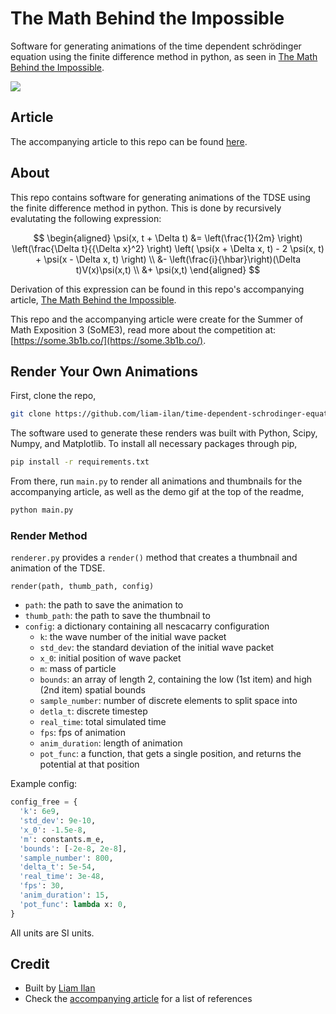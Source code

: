 # The Math Behind the Impossible
Software for generating animations of the time dependent schrödinger equation using the finite difference method in python, as seen in [The Math Behind the Impossible](https://liam-ilan.github.io/time-dependent-schrodinger-equation/).

![](./readme-demo.gif)

## Article
The accompanying article to this repo can be found [here](https://liam-ilan.github.io/time-dependent-schrodinger-equation/).

## About
This repo contains software for generating animations of the TDSE using the finite difference method in python.
This is done by recursively evalutating the following expression:

$$
\begin{aligned}
\psi(x, t + \Delta t) &= \left(\frac{1}{2m} \right) \left(\frac{\Delta t}{{\Delta x}^2} \right) \left( \psi(x + \Delta x, t) - 2 \psi(x, t) + \psi(x - \Delta x, t) \right) \\
&- \left(\frac{i}{\hbar}\right)(\Delta t)V(x)\psi(x,t) \\
&+ \psi(x,t)
\end{aligned}
$$

Derivation of this expression can be found in this repo's accompanying article, [The Math Behind the Impossible](https://liam-ilan.github.io/time-dependent-schrodinger-equation/).

This repo and the accompanying article were create for the Summer of Math Exposition 3 (SoME3), read more about the competition at: [https://some.3b1b.co/](https://some.3b1b.co/).

## Render Your Own Animations
First, clone the repo,
```bash
git clone https://github.com/liam-ilan/time-dependent-schrodinger-equation.git
```

The software used to generate these renders was built with Python, Scipy, Numpy, and Matplotlib. To install all necessary packages through pip,
```bash
pip install -r requirements.txt
```

From there, run `main.py` to render all animations and thumbnails for the accompanying article, as well as the demo gif at the top of the readme,
```bash
python main.py
```

### Render Method
`renderer.py` provides a `render()` method that creates a thumbnail and animation of the TDSE.

`render(path, thumb_path, config)`
- `path`: the path to save the animation to
- `thumb_path`: the path to save the thumbnail to
- `config`: a dictionary containing all nescacarry configuration
  - `k`: the wave number of the initial wave packet
  - `std_dev`: the standard deviation of the initial wave packet
  - `x_0`: initial position of wave packet
  - `m`: mass of particle
  - `bounds`: an array of length 2, containing the low (1st item) and high (2nd item) spatial bounds
  - `sample_number`: number of discrete elements to split space into
  - `detla_t`: discrete timestep
  - `real_time`: total simulated time
  - `fps`: fps of animation
  - `anim_duration`: length of animation
  - `pot_func`: a function, that gets a single position, and returns the potential at that position

Example config:
```python
config_free = {
  'k': 6e9,
  'std_dev': 9e-10,
  'x_0': -1.5e-8,
  'm': constants.m_e,
  'bounds': [-2e-8, 2e-8],
  'sample_number': 800,
  'delta_t': 5e-54,
  'real_time': 3e-48,
  'fps': 30,
  'anim_duration': 15,
  'pot_func': lambda x: 0,
}
```

All units are SI units.

## Credit
- Built by [Liam Ilan](https://www.liamilan.com/)
- Check the [accompanying article](https://liam-ilan.github.io/time-dependent-schrodinger-equation/) for a list of references